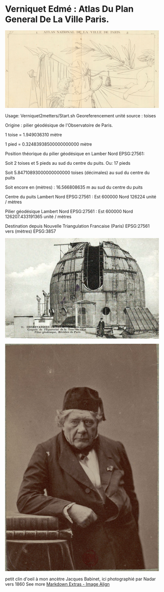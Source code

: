 # Verniquet Edmé : Atlas Du Plan General De La Ville Paris.

![Screenshot](img/Front.jpg)

Usage: Verniquet2metters/Start.sh
Georeferencement unité source : toises

Origine : pilier géodésique de l'Observatoire de Paris.

1 toise = 1.949036310 mètre

1 pied = 0.32483938500000000000 mètre

Position théorique du pilier géodésique en Lamber Nord EPSG:27561:

Soit 2 toises et 5 pieds au sud du centre du puits. Ou: 17 pieds

Soit 5.84710893000000000000 toises (décimales) au sud du centre du puits

Soit encore en (mètres) : 16.566808635 m au sud du centre du puits

Centre du puits Lambert Nord EPSG:27561 : Est 600000 Nord 126224 unité / mètres

Pilier géodésique Lambert Nord EPSG:27561 : Est 600000 Nord 126207.433191365 unité / mètres

Destination depuis Nouvelle Triangulation Francaise (Paris) EPSG:27561 vers (mètres) EPSG:3857

![Screenshot](img/Observatoire.jpg)

![Screenshot](img/Babinet_btv1b53065387c_f1.jpg)

petit clin d'oeil à mon ancètre Jacques Babinet, ici photographié par Nadar vers 1860
See more [Markdown Extras - Image Align](https://fr.wikipedia.org/wiki/Jacques_Babinet)    
